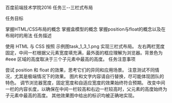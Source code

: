 百度前端技术学院2016 任务三--三栏式布局

任务目标

掌握HTML/CSS布局的概念
掌握盒模型的概念
掌握position与float的概念以及在布局时的用法
任务描述

使用 HTML 与 CSS 按照 示例图task_1_3_1.png 实现三栏式布局。
左右两栏宽度固定，中间一栏根据父元素宽度填充满，最外面的框应理解为浏览器。背景色为 #eee 区域的高度取决于三个子元素中最高的高度。
任务注意事项

尝试 position 和 float 的效果，思考它们的异同和应用场景。
注意测试不同情况，尤其是极端情况下的效果。
图片和文字内容请自行替换，尽可能体现团队的特色。
调节浏览器宽度，固定宽度和自适应宽度的效果始终符合预期。
改变中间一栏的内容长度，以确保在中间一栏较高和右边一栏较高时，父元素的高度始终为子元素中最高的高度。
其他效果图中给出的标识均被正确地实现。
